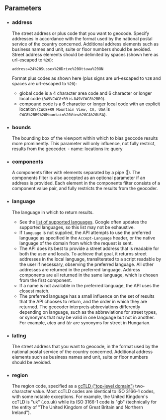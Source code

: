 <!--- This is a generated file, do not edit! -->
<!--- [START maps_http_parameters_geocode] -->


<h2 id="parameters">Parameters</h2>

-   <h3 id="address">address</h3>

    The street address or plus code that you want to geocode. Specify addresses in accordance with the format used by the national postal service of the country concerned. Additional address elements such as business names and unit, suite or floor numbers should be avoided. Street address elements should be delimited by spaces (shown here as url-escaped to `%20`):

    ```
    address=24%20Sussex%20Drive%20Ottawa%20ON
    ```

    Format plus codes as shown here (plus signs are url-escaped to `%2B` and spaces are url-escaped to `%20`):

    -   global code is a 4 character area code and 6 character or longer local code (`849VCWC8+R9` is `849VCWC8%2BR9`).
    -   compound code is a 6 character or longer local code with an explicit location (`CWC8+R9 Mountain View, CA, USA` is `CWC8%2BR9%20Mountain%20View%20CA%20USA`).

-   <h3 id="bounds">bounds</h3>

    The bounding box of the viewport within which to bias geocode results more prominently. This parameter will only influence, not fully restrict, results from the geocoder.  - name: locations
    in: query

-   <h3 id="components">components</h3>

    A components filter with elements separated by a pipe (|). The components filter is also accepted as an optional parameter if an address is provided. Each element in the components filter consists of a component:value pair, and fully restricts the results from the geocoder.



-   <h3 id="language">language</h3>

    The language in which to return results.

    -   See the [list of supported languages](https://developers.google.com/maps/faq#languagesupport). Google often updates the supported languages, so this list may not be exhaustive.
    -   If `language` is not supplied, the API attempts to use the preferred language as specified in the `Accept-Language` header, or the native language of the domain from which the request is sent.
    -   The API does its best to provide a street address that is readable for both the user and locals. To achieve that goal, it returns street addresses in the local language, transliterated to a script readable by the user if necessary, observing the preferred language. All other addresses are returned in the preferred language. Address components are all returned in the same language, which is chosen from the first component.
    -   If a name is not available in the preferred language, the API uses the closest match.
    -   The preferred language has a small influence on the set of results that the API chooses to return, and the order in which they are returned. The geocoder interprets abbreviations differently depending on language, such as the abbreviations for street types, or synonyms that may be valid in one language but not in another. For example, *utca* and *tér* are synonyms for street in Hungarian.

-   <h3 id="latlng">latlng</h3>

    The street address that you want to geocode, in the format used by the national postal service of the country concerned. Additional address elements such as business names and unit, suite or floor numbers should be avoided.

-   <h3 id="region">region</h3>

    The region code, specified as a [ccTLD ("top-level domain")](https://en.wikipedia.org/wiki/List_of_Internet_top-level_domains#Country_code_top-level_domains) two-character value. Most ccTLD codes are identical to ISO 3166-1 codes, with some notable exceptions. For example, the United Kingdom's ccTLD is "uk" (.co.uk) while its ISO 3166-1 code is "gb" (technically for the entity of "The United Kingdom of Great Britain and Northern Ireland").

<!--- [END maps_http_parameters_geocode] -->